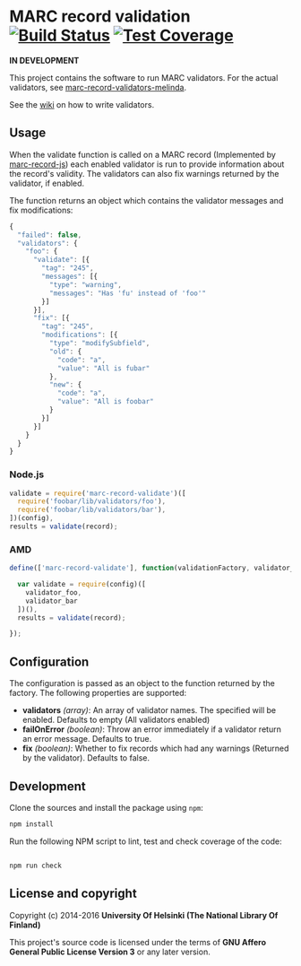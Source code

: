 # MARC record validation [![Build Status](https://travis-ci.org/NatLibFi/marc-record-validate.svg)](https://travis-ci.org/NatLibFi/marc-record-validate) [![Test Coverage](https://codeclimate.com/github/NatLibFi/marc-record-validate/badges/coverage.svg)](https://codeclimate.com/github/NatLibFi/marc-record-validate/coverage)

**IN DEVELOPMENT**

This project contains the software to run MARC validators. For the actual validators, see [marc-record-validators-melinda](https://github.com/natlibfi/marc-record-validators-melinda).

See the [wiki](https://github.com/NatLibFi/marc-record-validate/wiki/Writing-validators) on how to write validators.

## Usage

When the validate function is called on a MARC record (Implemented by [marc-record-js](https://github.com/natlibfi/marc-record-js)) each enabled validator is run to provide information about the record's validity. The validators can also fix warnings returned by the validator, if enabled.

The function returns an object which contains the validator messages and fix modifications:

```js
{
  "failed": false,
  "validators": {
    "foo": {
      "validate": [{
        "tag": "245",
        "messages": [{
          "type": "warning",
          "messages": "Has 'fu' instead of 'foo'"
        }]  
      }],
      "fix": [{
        "tag": "245",
        "modifications": [{
          "type": "modifySubfield",
          "old": {
            "code": "a",
            "value": "All is fubar"
          },
          "new": {
            "code": "a",
            "value": "All is foobar"
          }
        }]
      }]
    }
  }
}
```

### Node.js

```js
validate = require('marc-record-validate')([
  require('foobar/lib/validators/foo'),
  require('foobar/lib/validators/bar'),
])(config),
results = validate(record);

```

### AMD
```js
define(['marc-record-validate'], function(validationFactory, validator_foo, validator_bar) {

  var validate = require(config)([
    validator_foo,
    validator_bar
  ])(),
  results = validate(record);

});
```

## Configuration

The configuration is passed as an object to the function returned by the factory. The following properties are supported:

- **validators** *(array)*: An array of validator names. The specified will be enabled. Defaults to empty (All validators enabled)
- **failOnError** *(boolean)*: Throw an error immediately if a validator return an error message. Defaults to true.
- **fix** *(boolean)*: Whether to fix records which had any warnings (Returned by the validator). Defaults to false.

## Development 

Clone the sources and install the package using `npm`:

```sh
npm install
```

Run the following NPM script to lint, test and check coverage of the code:

```javascript

npm run check

```

## License and copyright

Copyright (c) 2014-2016 **University Of Helsinki (The National Library Of Finland)**

This project's source code is licensed under the terms of **GNU Affero General Public License Version 3** or any later version.
